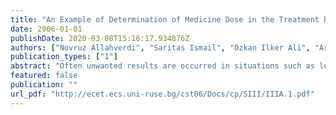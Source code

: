 ```yaml
---
title: "An Example of Determination of Medicine Dose in the Treatment by Fuzzy Method"
date: 2006-01-01
publishDate: 2020-03-08T15:16:17.934876Z
authors: ["Novruz Allahverdi", "Saritas Ismail", "Ozkan Ilker Ali", "Argindogan Mustafa"]
publication_types: ["1"]
abstract: "Often unwanted results are occurred in situations such as long drug treatment durations, for the treatments at which the drug doses are important and for the cases where observation of results of drug interactivity on the blood are required. As a result of wrong decision having done by the physicians, low or high dose drug treatment may result in longer treatment time and complications may occur. In this study, chronic intestine illness symptoms such as sedimentation and prostate specific antigen are used for the design of fuzzy expert system to determine the drug dose. Suitable drug dose for patients is obtained by using data of ten patients. The results of some patients are compared with the doses recommended to them by the physician. As a result, it has been seen that proposed system minimize or remove the negative effects of determination of drug dose for helping physicians"
featured: false
publication: ""
url_pdf: "http://ecet.ecs.uni-ruse.bg/cst06/Docs/cp/SIII/IIIA.1.pdf"
---
```


